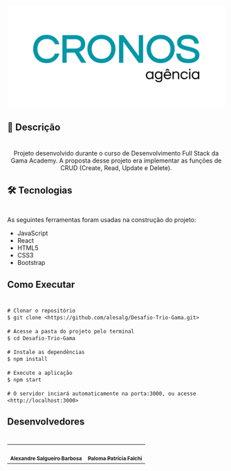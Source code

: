 ![](render/public/imagens/CRONOS-logo.png)

## 📝 Descrição
#
<p align="center">Projeto desenvolvido durante o curso de Desenvolvimento Full Stack da Gama Academy. A proposta desse projeto era implementar as funções de CRUD (Create, Read, Update e Delete).</p>

<p>

## 🛠 Tecnologias
#
As seguintes ferramentas foram usadas na construção do projeto:

- JavaScript 
- React
- HTML5
- CSS3
- Bootstrap

## Como Executar
#

```
# Clonar o repositório
$ git clone <https://github.com/alesalg/Desafio-Trio-Gama.git>

# Acesse a pasta do projeto pelo terminal
$ cd Desafio-Trio-Gama

# Instale as dependências
$ npm install

# Execute a aplicação
$ npm start

# O servidor inciará automaticamente na porta:3000, ou acesse <http://localhost:3000>
```

## Desenvolvedores
#

<table>
  <tr>
    <td align="center"><a href="https://github.com/alesalg"><img style="border-radius: 50%;" src="https://avatars.githubusercontent.com/u/73660994?v=4" width="100px;" alt=""/><br /><sub><b>Alexandre Salgueiro Barbosa</b></sub></a><br/></a></td>
    <td align="center"><a href="https://github.com/palomapfalchi"><img style="border-radius: 50%;" src="https://avatars.githubusercontent.com/u/85750919?v=4" width="100px;" alt=""/><br /><sub><b>Paloma Patrícia Falchi</b></sub></a><br /></a></td>

  </tr>
</table>
